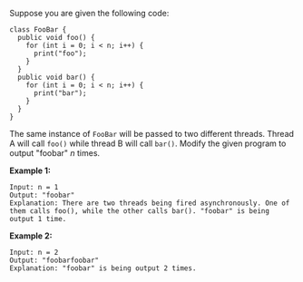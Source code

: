 Suppose you are given the following code:

    
    
    class FooBar {
      public void foo() {
        for (int i = 0; i < n; i++) {
          print("foo");
        }
      }
      public void bar() {
        for (int i = 0; i < n; i++) {
          print("bar");
        }
      }
    }
    

The same instance of `FooBar` will be passed to two different threads. Thread
A will call `foo()` while thread B will call `bar()`. Modify the given program
to output "foobar" _n_ times.



**Example 1:**

    
    
    Input: n = 1
    Output: "foobar"
    Explanation: There are two threads being fired asynchronously. One of them calls foo(), while the other calls bar(). "foobar" is being output 1 time.
    

**Example 2:**

    
    
    Input: n = 2
    Output: "foobarfoobar"
    Explanation: "foobar" is being output 2 times.
    

